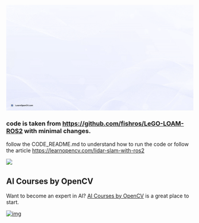 <img src="media/featured_image.gif">


### code is taken from https://github.com/fishros/LeGO-LOAM-ROS2 with minimal changes.

follow the CODE_README.md to understand how to run the code or follow the article https://learnopencv.com/lidar-slam-with-ros2

![](readme_images/SAM2.gif)

## AI Courses by OpenCV

Want to become an expert in AI? [AI Courses by OpenCV](https://opencv.org/courses/) is a great place to start.

[![img](https://learnopencv.com/wp-content/uploads/2023/01/AI-Courses-By-OpenCV-Github.png)](https://opencv.org/courses/)